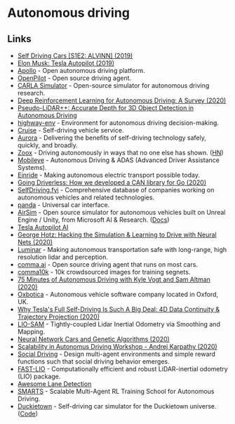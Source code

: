 # Autonomous driving

## Links

- [Self Driving Cars [S1E2: ALVINN] (2019)](https://www.youtube.com/watch?v=H0igiP6Hg1k)
- [Elon Musk: Tesla Autopilot (2019)](https://overcast.fm/+OcVc-RrM8)
- [Apollo](https://github.com/ApolloAuto/apollo) - Open autonomous driving platform.
- [OpenPilot](https://github.com/commaai/openpilot) - Open source driving agent.
- [CARLA Simulator](https://github.com/carla-simulator/carla) - Open-source simulator for autonomous driving research.
- [Deep Reinforcement Learning for Autonomous Driving: A Survey (2020)](https://arxiv.org/abs/2002.00444)
- [Pseudo-LiDAR++: Accurate Depth for 3D Object Detection in Autonomous Driving](https://github.com/mileyan/Pseudo_Lidar_V2)
- [highway-env](https://github.com/eleurent/highway-env) - Environment for autonomous driving decision-making.
- [Cruise](https://www.getcruise.com/) - Self-driving vehicle service.
- [Aurora](https://aurora.tech/) - Delivering the benefits of self-driving technology safely, quickly, and broadly.
- [Zoox](https://zoox.com/) - Driving autonomously in ways that no one else has shown. ([HN](https://news.ycombinator.com/item?id=23648942))
- [Mobileye](https://www.mobileye.com/) - Autonomous Driving & ADAS (Advanced Driver Assistance Systems).
- [Einride](https://www.einride.tech/) - Making autonomous electric transport possible today.
- [Going Driverless: How we developed a CAN library for Go (2020)](https://www.youtube.com/watch?v=IbggJHJUv0U)
- [SelfDriving.fyi](https://selfdriving.fyi/) - Comprehensive database of companies working on autonomous vehicles and related technologies.
- [panda](https://github.com/commaai/panda) - Universal car interface.
- [AirSim](https://github.com/Microsoft/AirSim) - Open source simulator for autonomous vehicles built on Unreal Engine / Unity, from Microsoft AI & Research. ([Docs](https://microsoft.github.io/AirSim/))
- [Tesla Autopilot AI](https://www.tesla.com/autopilotAI)
- [George Hotz: Hacking the Simulation & Learning to Drive with Neural Nets (2020)](https://www.youtube.com/watch?v=_L3gNaAVjQ4)
- [Luminar](https://www.luminartech.com/) - Making autonomous transportation safe with long-range, high resolution lidar and perception.
- [comma.ai](https://comma.ai/) - Open source driving agent that runs on most cars.
- [comma10k](https://github.com/commaai/comma10k) - 10k crowdsourced images for training segnets.
- [75 Minutes of Autonomous Driving with Kyle Vogt and Sam Altman (2020)](https://www.youtube.com/watch?v=sliYTyRpRB8)
- [Oxbotica](https://www.oxbotica.com/) - Autonomous vehicle software company located in Oxford, UK.
- [Why Tesla's Full Self-Driving Is Such A Big Deal: 4D Data Continuity & Trajectory Projection (2020)](https://cleantechnica.com/2020/11/07/why-teslas-full-self-driving-is-such-a-big-deal-4d-data-continuity-trajectory-projection/)
- [LIO-SAM](https://github.com/TixiaoShan/LIO-SAM) - Tightly-coupled Lidar Inertial Odometry via Smoothing and Mapping.
- [Neural Network Cars and Genetic Algorithms (2020)](https://www.youtube.com/watch?v=-sg-GgoFCP0)
- [Scalability in Autonomus Driving Workshop - Andrej Karpathy (2020)](https://www.youtube.com/watch?v=X2CpuabzRaY)
- [Social Driving](https://github.com/fidler-lab/social-driving) - Design multi-agent environments and simple reward functions such that social driving behavior emerges.
- [FAST-LIO](https://github.com/hku-mars/FAST_LIO) - Computationally efficient and robust LiDAR-inertial odometry (LIO) package.
- [Awesome Lane Detection](https://github.com/amusi/awesome-lane-detection)
- [SMARTS](https://github.com/huawei-noah/SMARTS) - Scalable Multi-Agent RL Training School for Autonomous Driving.
- [Duckietown](https://www.duckietown.org/) - Self-driving car simulator for the Duckietown universe. ([Code](https://github.com/duckietown/gym-duckietown))
